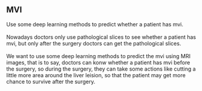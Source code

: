 ## MVI
Use some deep learning methods to predict whether a patient has mvi.  
<br/>
Nowadays doctors only use pathological slices to see whether a patient has mvi, but only after the surgery doctors can get the pathological slices.  
<br/>
We want to use some deep learning methods to predict the mvi using MRI images, that is to say, doctors can konw whether a patient has mvi before the surgery, so during the surgery, they can take some actions like cutting a little more area around the liver leision, so that the patient may get more chance to survive after the surgery.
